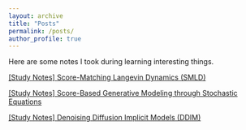 ```yaml
---
layout: archive
title: "Posts"
permalink: /posts/
author_profile: true
---
```


Here are some notes I took during learning interesting things.

<a href="http://ajay0422.github.io/files/Score-Matching_Langevin_Dynamics_(SMLD).html" target="_blank">[Study Notes] Score-Matching Langevin Dynamics (SMLD)</a>

<a href="http://ajay0422.github.io/files/Score-Based_Generative_Modeling_through_Stochastic_Differential_Equations.html" target="_blank">[Study Notes] Score-Based Generative Modeling through Stochastic Equations</a>

<a href="http://ajay0422.github.io/files/Denoising Diffusion Implicit Models (DDIM).html" target="_blank">[Study Notes] Denoising Diffusion Implicit Models (DDIM)</a>